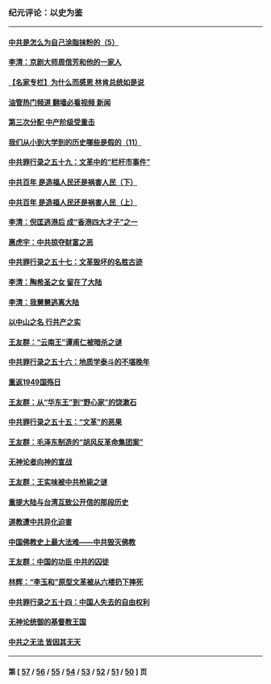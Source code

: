 ### 纪元评论：以史为鉴
---
#### [中共是怎么为自己涂脂抹粉的（5）](../../pages/nsc1028/n13405477.md?11300330) 
#### [李清：京剧大师周信芳和他的一家人](../../pages/nsc1028/n13391411.md?11300330) 
#### [【名家专栏】为什么而感恩 林肯总统如是说](../../pages/nsc1028/n13402501.md?11300330) 
#### [油管热门频道 翻墙必看视频 新闻](ok?11300330)
#### [第三次分配 中产阶级受重击](../../pages/nsc1028/n13401007.md?11300330) 
#### [我们从小到大学到的历史哪些是假的（11）](../../pages/nsc1028/n13395097.md?11300330) 
#### [中共罪行录之五十九：文革中的“栏杆市事件”](../../pages/nsc1028/n13390605.md?11300330) 
#### [中共百年 是造福人民还是祸害人民（下）](../../pages/nsc1028/n13389389.md?11300330) 
#### [中共百年 是造福人民还是祸害人民（上）](../../pages/nsc1028/n13388697.md?11300330) 
#### [李清：倪匡逃港后 成“香港四大才子”之一](../../pages/nsc1028/n13377522.md?11300330) 
#### [惠虎宇：中共掠夺财富之恶](../../pages/nsc1028/n13374142.md?11300330) 
#### [中共罪行录之五十七：文革毁坏的名胜古迹](../../pages/nsc1028/n13373282.md?11300330) 
#### [李清：陶希圣之女 留在了大陆](../../pages/nsc1028/n13367727.md?11300330) 
#### [李清：我舅舅逃离大陆](../../pages/nsc1028/n13343329.md?11300330) 
#### [以中山之名 行共产之实](../../pages/nsc1028/n13346437.md?11300330) 
#### [王友群：“云南王”谭甫仁被暗杀之谜](../../pages/nsc1028/n13357123.md?11300330) 
#### [中共罪行录之五十六：地质学泰斗的不堪晚年](../../pages/nsc1028/n13355675.md?11300330) 
#### [重返1949国殇日](../../pages/nsc1028/n13346372.md?11300330) 
#### [王友群：从“华东王”到“野心家”的饶漱石](../../pages/nsc1028/n13346037.md?11300330) 
#### [中共罪行录之五十五：“文革”的恶果](../../pages/nsc1028/n13324062.md?11300330) 
#### [王友群：毛泽东制造的“胡风反革命集团案”](../../pages/nsc1028/n13324909.md?11300330) 
#### [无神论者向神的宣战](../../pages/nsc1028/n13281535.md?11300330) 
#### [王友群：王实味被中共枪毙之谜](../../pages/nsc1028/n13307502.md?11300330) 
#### [重提大陆与台湾互致公开信的那段历史](../../pages/nsc1028/n13305095.md?11300330) 
#### [道教遭中共异化迫害](../../pages/nsc1028/n13281463.md?11300330) 
#### [中国佛教史上最大法难——中共毁灭佛教](../../pages/nsc1028/n13281397.md?11300330) 
#### [王友群：中国的功臣 中共的囚徒](../../pages/nsc1028/n13291790.md?11300330) 
#### [林辉：“李玉和”原型文革被从六楼扔下摔死](../../pages/nsc1028/n13291564.md?11300330) 
#### [中共罪行录之五十四：中国人失去的自由权利](../../pages/nsc1028/n13290123.md?11300330) 
#### [无神论统御的基督教王国](../../pages/nsc1028/n13281280.md?11300330) 
#### [中共之无法 皆因其无天](../../pages/nsc1028/n13281088.md?11300330) 

---
#### 第 [ [57](./57.md?11300330) / [56](./56.md?11300330) / [55](./55.md?11300330) / [54](./54.md?11300330) / [53](./53.md?11300330) / [52](./52.md?11300330) / [51](./51.md?11300330) / [50](./50.md?11300330) ] 页
